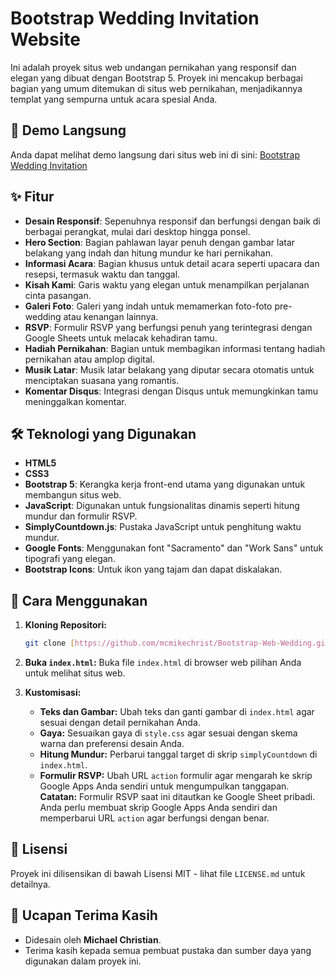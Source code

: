 # Bootstrap Wedding Invitation Website

Ini adalah proyek situs web undangan pernikahan yang responsif dan elegan yang dibuat dengan Bootstrap 5. Proyek ini mencakup berbagai bagian yang umum ditemukan di situs web pernikahan, menjadikannya templat yang sempurna untuk acara spesial Anda.

## 🚀 Demo Langsung

Anda dapat melihat demo langsung dari situs web ini di sini: [Bootstrap Wedding Invitation](https://michaelchristianpribadilukito.github.io/Bootstrap-Web-Wedding)

## ✨ Fitur

* **Desain Responsif**: Sepenuhnya responsif dan berfungsi dengan baik di berbagai perangkat, mulai dari desktop hingga ponsel.
* **Hero Section**: Bagian pahlawan layar penuh dengan gambar latar belakang yang indah dan hitung mundur ke hari pernikahan.
* **Informasi Acara**: Bagian khusus untuk detail acara seperti upacara dan resepsi, termasuk waktu dan tanggal.
* **Kisah Kami**: Garis waktu yang elegan untuk menampilkan perjalanan cinta pasangan.
* **Galeri Foto**: Galeri yang indah untuk memamerkan foto-foto pre-wedding atau kenangan lainnya.
* **RSVP**: Formulir RSVP yang berfungsi penuh yang terintegrasi dengan Google Sheets untuk melacak kehadiran tamu.
* **Hadiah Pernikahan**: Bagian untuk membagikan informasi tentang hadiah pernikahan atau amplop digital.
* **Musik Latar**: Musik latar belakang yang diputar secara otomatis untuk menciptakan suasana yang romantis.
* **Komentar Disqus**: Integrasi dengan Disqus untuk memungkinkan tamu meninggalkan komentar.

## 🛠️ Teknologi yang Digunakan

* **HTML5**
* **CSS3**
* **Bootstrap 5**: Kerangka kerja front-end utama yang digunakan untuk membangun situs web.
* **JavaScript**: Digunakan untuk fungsionalitas dinamis seperti hitung mundur dan formulir RSVP.
* **SimplyCountdown.js**: Pustaka JavaScript untuk penghitung waktu mundur.
* **Google Fonts**: Menggunakan font "Sacramento" dan "Work Sans" untuk tipografi yang elegan.
* **Bootstrap Icons**: Untuk ikon yang tajam dan dapat diskalakan.

## 🚀 Cara Menggunakan

1.  **Kloning Repositori:**
    ```bash
    git clone [https://github.com/mcmikechrist/Bootstrap-Web-Wedding.git](https://github.com/mcmikechrist/Bootstrap-Web-Wedding.git)
    ```
2.  **Buka `index.html`:**
    Buka file `index.html` di browser web pilihan Anda untuk melihat situs web.

3.  **Kustomisasi:**
    * **Teks dan Gambar:** Ubah teks dan ganti gambar di `index.html` agar sesuai dengan detail pernikahan Anda.
    * **Gaya:** Sesuaikan gaya di `style.css` agar sesuai dengan skema warna dan preferensi desain Anda.
    * **Hitung Mundur:** Perbarui tanggal target di skrip `simplyCountdown` di `index.html`.
    * **Formulir RSVP:** Ubah URL `action` formulir agar mengarah ke skrip Google Apps Anda sendiri untuk mengumpulkan tanggapan. **Catatan:** Formulir RSVP saat ini ditautkan ke Google Sheet pribadi. Anda perlu membuat skrip Google Apps Anda sendiri dan memperbarui URL `action` agar berfungsi dengan benar.

## 📄 Lisensi

Proyek ini dilisensikan di bawah Lisensi MIT - lihat file `LICENSE.md` untuk detailnya.

## 🙏 Ucapan Terima Kasih

* Didesain oleh **Michael Christian**.
* Terima kasih kepada semua pembuat pustaka dan sumber daya yang digunakan dalam proyek ini.

